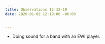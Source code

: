 ```yaml
---
title: Observations 12-12-19
date: 2020-01-02 12:19:00 -06:00


---
```


- Doing sound for a band with an EWI player.